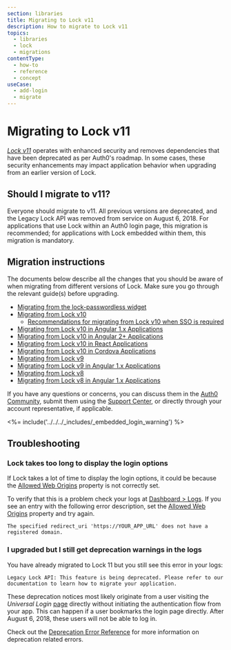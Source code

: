 ```yaml
---
section: libraries
title: Migrating to Lock v11
description: How to migrate to Lock v11
topics:
  - libraries
  - lock
  - migrations
contentType:
  - how-to
  - reference
  - concept
useCase:
  - add-login
  - migrate
---
```

# Migrating to Lock v11

<dfn data-key="lock">[Lock v11](/libraries/lock)</dfn> operates with enhanced security and removes dependencies that have been deprecated as per Auth0's roadmap. In some cases, these security enhancements may impact application behavior when upgrading from an earlier version of Lock. 

## Should I migrate to v11?

Everyone should migrate to v11. All previous versions are deprecated, and the Legacy Lock API was removed from service on August 6, 2018. For applications that use Lock within an Auth0 login page, this migration is recommended; for applications with Lock embedded within them, this migration is mandatory.

## Migration instructions

The documents below describe all the changes that you should be aware of when migrating from different versions of Lock. Make sure you go through the relevant guide(s) before upgrading.

* [Migrating from the lock-passwordless widget](/libraries/lock/v11/migration-lock-passwordless)
* [Migrating from Lock v10](/libraries/lock/v11/migration-v10-v11)
    * [Recommendations for migrating from Lock v10 when SSO is required](/guides/login/migration-sso)
* [Migrating from Lock v10 in Angular 1.x Applications](/libraries/lock/v11/migration-angularjs-v10)
* [Migrating from Lock v10 in Angular 2+ Applications](/libraries/lock/v11/migration-angular)
* [Migrating from Lock v10 in React Applications](/libraries/lock/v11/migration-react)
* [Migrating from Lock v10 in Cordova Applications](/libraries/lock/v11/migration-cordova)
* [Migrating from Lock v9](/libraries/lock/v11/migration-v9-v11)
* [Migrating from Lock v9 in Angular 1.x Applications](/libraries/lock/v11/migration-angularjs-v9)
* [Migrating from Lock v8](/libraries/lock/v11/migration-v8-v11)
* [Migrating from Lock v8 in Angular 1.x Applications](/libraries/lock/v11/migration-angularjs-v8)

If you have any questions or concerns, you can discuss them in the [Auth0 Community](https://community.auth0.com/), submit them using the [Support Center](${env.DOMAIN_URL_SUPPORT}), or directly through your account representative, if applicable. 

<%= include('../../../_includes/_embedded_login_warning') %>

## Troubleshooting

### Lock takes too long to display the login options

If Lock takes a lot of time to display the login options, it could be because the [Allowed Web Origins](/libraries/lock/v11/migration-v10-v11#configure-auth0-for-embedded-login) property is not correctly set.

To verify that this is a problem check your logs at [Dashboard > Logs](${manage_url}/#/logs). If you see an entry with the following error description, set the [Allowed Web Origins](/libraries/lock/v11/migration-v10-v11#configure-auth0-for-embedded-login) property and try again.

```text
The specified redirect_uri 'https://YOUR_APP_URL' does not have a registered domain.
```

### I upgraded but I still get deprecation warnings in the logs

You have already migrated to Lock 11 but you still see this error in your logs:

```text
Legacy Lock API: This feature is being deprecated. Please refer to our documentation to learn how to migrate your application.
```

These deprecation notices most likely originate from a user visiting the <dfn data-key="universal-login">Universal Login</dfn> [page](/hosted-pages/login) directly without initiating the authentication flow from your app. This can happen if a user bookmarks the login page directly. After August 6, 2018, these users will not be able to log in.

Check out the [Deprecation Error Reference](/errors/deprecation-errors) for more information on deprecation related errors.
